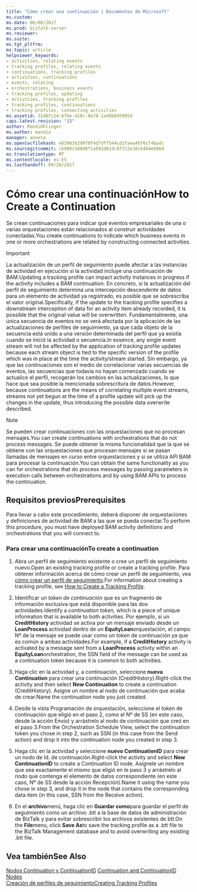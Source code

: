 ```yaml
---
title: "Cómo crear una continuación | Documentos de Microsoft"
ms.custom: 
ms.date: 06/08/2017
ms.prod: biztalk-server
ms.reviewer: 
ms.suite: 
ms.tgt_pltfrm: 
ms.topic: article
helpviewer_keywords:
- activities, relating events
- tracking profiles, relating events
- continuations, tracking profiles
- activities, continuations
- events, relating
- orchestrations, business events
- tracking profiles, updating
- activities, tracking profiles
- tracking profiles, continuations
- tracking profiles, connecting activities
ms.assetid: 31d6fc24-676e-418c-8e78-1a46b045905d
caps.latest.revision: "15"
author: MandiOhlinger
ms.author: mandia
manager: anneta
ms.openlocfilehash: e63983b290f0f4d7dff544cd2faea45f6cf46adc
ms.sourcegitcommit: cb908c540d8f1a692d01dc8f313e16cb4b4e696d
ms.translationtype: MT
ms.contentlocale: es-ES
ms.lasthandoff: 09/20/2017
---
```

# <a name="how-to-create-a-continuation"></a><span data-ttu-id="94569-102">Cómo crear una continuación</span><span class="sxs-lookup"><span data-stu-id="94569-102">How to Create a Continuation</span></span>
<span data-ttu-id="94569-103">Se crean continuaciones para indicar qué eventos empresariales de una o varias orquestaciones están relacionados al construir actividades conectadas.</span><span class="sxs-lookup"><span data-stu-id="94569-103">You create continuations to indicate which business events in one or more orchestrations are related by constructing connected activities.</span></span>  
  
> [!IMPORTANT]
>  <span data-ttu-id="94569-104">La actualización de un perfil de seguimiento puede afectar a las instancias de actividad en ejecución si la actividad incluye una continuación de BAM.</span><span class="sxs-lookup"><span data-stu-id="94569-104">Updating a tracking profile can impact activity instances in progress if the activity includes a BAM continuation.</span></span> <span data-ttu-id="94569-105">En concreto, si la actualización del perfil de seguimiento determina una intercepción descendente de datos para un elemento de actividad ya registrado, es posible que se sobrescriba el valor original.</span><span class="sxs-lookup"><span data-stu-id="94569-105">Specifically, if the update to the tracking profile specifies a downstream interception of data for an activity item already recorded, it is possible that the original value will be overwritten.</span></span> <span data-ttu-id="94569-106">Fundamentalmente, una única secuencia de eventos no se verá afectada por la aplicación de las actualizaciones de perfiles de seguimiento, ya que cada objeto de la secuencia está unido a una versión determinada del perfil que ya existía cuando se inició la actividad o secuencia.</span><span class="sxs-lookup"><span data-stu-id="94569-106">In essence, any single event stream will not be affected by the application of tracking profile updates because each stream object is tied to the specific version of the profile which was in place at the time the activity/stream started.</span></span>  <span data-ttu-id="94569-107">Sin embargo, ya que las continuaciones son el medio de correlacionar varias secuencias de eventos, las secuencias que todavía no hayan comenzado cuando se actualice el perfil, recogerán los cambios en las actualizaciones, lo que hace que sea posible la mencionada sobrescritura de datos.</span><span class="sxs-lookup"><span data-stu-id="94569-107">However, because continuations are the means of correlating multiple event streams, streams not yet begun at the time of a profile update will pick up the changes in the update, thus introducing the possible data overwrite described.</span></span>  
  
> [!NOTE]
>  <span data-ttu-id="94569-108">Se pueden crear continuaciones con las orquestaciones que no procesan mensajes.</span><span class="sxs-lookup"><span data-stu-id="94569-108">You can create continuations with orchestrations that do not process messages.</span></span> <span data-ttu-id="94569-109">Se puede obtener la misma funcionalidad que la que se obtiene con las orquestaciones que procesan mensajes si se pasan llamadas de mensajes en curso entre orquestaciones y si se utiliza API BAM para procesar la continuación.</span><span class="sxs-lookup"><span data-stu-id="94569-109">You can obtain the same functionality as you can for orchestrations that do process messages by passing parameters in execution calls between orchestrations and by using BAM APIs to process the continuation.</span></span>  
  
## <a name="prerequisites"></a><span data-ttu-id="94569-110">Requisitos previos</span><span class="sxs-lookup"><span data-stu-id="94569-110">Prerequisites</span></span>  
 <span data-ttu-id="94569-111">Para llevar a cabo este procedimiento, deberá disponer de orquestaciones y definiciones de actividad de BAM a las que se pueda conectar.</span><span class="sxs-lookup"><span data-stu-id="94569-111">To perform this procedure, you must have deployed BAM activity definitions and orchestrations that you will connect to.</span></span>  
  
### <a name="to-create-a-continuation"></a><span data-ttu-id="94569-112">Para crear una continuación</span><span class="sxs-lookup"><span data-stu-id="94569-112">To create a continuation</span></span>  
  
1.  <span data-ttu-id="94569-113">Abra un perfil de seguimiento existente o cree un perfil de seguimiento nuevo.</span><span class="sxs-lookup"><span data-stu-id="94569-113">Open an existing tracking profile or create a tracking profile.</span></span> <span data-ttu-id="94569-114">Para obtener información acerca de cómo crear un perfil de seguimiento, vea [cómo crear un perfil de seguimiento](../core/how-to-create-a-tracking-profile.md).</span><span class="sxs-lookup"><span data-stu-id="94569-114">For information about creating a tracking profile, see [How to Create a Tracking Profile](../core/how-to-create-a-tracking-profile.md).</span></span>  
  
2.  <span data-ttu-id="94569-115">Identificar un *token de continuación* que es un fragmento de información exclusiva que está disponible para las dos actividades.</span><span class="sxs-lookup"><span data-stu-id="94569-115">Identify a *continuation token,* which is a piece of unique information that is available to both activities.</span></span> <span data-ttu-id="94569-116">Por ejemplo, si un **CreditHistory** actividad se activa por un mensaje enviado desde un **LoanProcess** actividad dentro de un **EquityLoan**orquestación, el campo Nº de la mensaje se puede usar como un token de continuación ya que es común a ambas actividades.</span><span class="sxs-lookup"><span data-stu-id="94569-116">For example, if a **CreditHistory** activity is activated by a message sent from a **LoanProcess** activity within an **EquityLoan**orchestration, the SSN field of the message can be used as a continuation token because it is common to both activities.</span></span>  
  
3.  <span data-ttu-id="94569-117">Haga clic en la actividad y, a continuación, seleccione **nueva Continuation** para crear una continuación (CreditHistory).</span><span class="sxs-lookup"><span data-stu-id="94569-117">Right-click the activity and then select **New Continuation** to create a continuation (CreditHistory).</span></span> <span data-ttu-id="94569-118">Asigne un nombre al nodo de continuación que acaba de crear.</span><span class="sxs-lookup"><span data-stu-id="94569-118">Name the continuation node you just created.</span></span>  
  
4.  <span data-ttu-id="94569-119">Desde la vista Programación de orquestación, seleccione el token de continuación que eligió en el paso 2, como el Nº de SS (en este caso, desde la acción Envío) y arrástrelo al nodo de continuación que creó en el paso 3.</span><span class="sxs-lookup"><span data-stu-id="94569-119">From the Orchestration Schedule View, select the continuation token you chose in step 2, such as SSN (in this case from the Send action) and drop it into the continuation node you created in step 3.</span></span>  
  
5.  <span data-ttu-id="94569-120">Haga clic en la actividad y seleccione **nuevo ContinuationID** para crear un nodo de Id. de continuación.</span><span class="sxs-lookup"><span data-stu-id="94569-120">Right-click the activity and select **New ContinuationID** to create a Continuation ID node.</span></span> <span data-ttu-id="94569-121">Asígnele un nombre que sea exactamente el mismo que eligió en le paso 3 y arrástrelo al nodo que contenga el elemento de datos correspondiente (en este caso, Nº de SS desde la acción Recepción).</span><span class="sxs-lookup"><span data-stu-id="94569-121">Name it using the name you chose in step 3, and drop it in the node that contains the corresponding data item (in this case, SSN from the Receive action).</span></span>  
  
6.  <span data-ttu-id="94569-122">En el **archivo**menú, haga clic en **Guardar como**para guardar el perfil de seguimiento como un archivo .btt a la base de datos de administración de BizTalk y para evitar sobrescribir los archivos existentes de btt.</span><span class="sxs-lookup"><span data-stu-id="94569-122">On the **File**menu, click **Save As**to save the tracking profile as a .btt file to the BizTalk Management database and to avoid overwriting any existing .btt file.</span></span>  
  
## <a name="see-also"></a><span data-ttu-id="94569-123">Vea también</span><span class="sxs-lookup"><span data-stu-id="94569-123">See Also</span></span>  
 <span data-ttu-id="94569-124">[Nodos Continuation y ContinuationID](../core/continuation-and-continuationid-nodes.md) </span><span class="sxs-lookup"><span data-stu-id="94569-124">[Continuation and ContinuationID Nodes](../core/continuation-and-continuationid-nodes.md) </span></span>  
 [<span data-ttu-id="94569-125">Creación de perfiles de seguimiento</span><span class="sxs-lookup"><span data-stu-id="94569-125">Creating Tracking Profiles</span></span>](../core/creating-tracking-profiles.md)